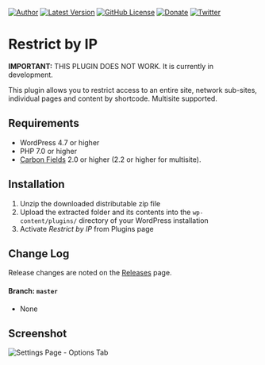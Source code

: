 [![Author](https://img.shields.io/badge/author-Daniel%20M.%20Hendricks-lightgrey.svg?colorB=9900cc )](https://www.danhendricks.com/??utm_source=github.com&utm_medium=campaign&utm_content=button&utm_campaign=restrict-by-ip)
[![Latest Version](https://img.shields.io/github/release/cloudverve/restrict-by-ip.svg)](https://github.com/cloudverve/restrict-by-ip/releases)
[![GitHub License](https://img.shields.io/badge/license-GPLv2-yellow.svg)](https://raw.githubusercontent.com/cloudverve/restrict-by-ip/master/LICENSE)
[![Donate](https://img.shields.io/badge/Donate-PayPal-green.svg)](https://paypal.me/danielhendricks)
[![Twitter](https://img.shields.io/twitter/url/https/github.com/cloudverve/restrict-by-ip.svg?style=social)](https://twitter.com/danielhendricks)

# Restrict by IP

**IMPORTANT:** THIS PLUGIN DOES NOT WORK. It is currently in development.

This plugin allows you to restrict access to an entire site, network sub-sites, individual pages and content by shortcode. Multisite supported.

## Requirements

* WordPress 4.7 or higher
* PHP 7.0 or higher
* [Carbon Fields](https://carbonfields.net/release-archive/) 2.0 or higher (2.2 or higher for multisite).

## Installation

1. Unzip the downloaded distributable zip file
1. Upload the extracted folder and its contents into the `wp-content/plugins/` directory of your WordPress installation
1. Activate *Restrict by IP* from Plugins page

## Change Log

Release changes are noted on the [Releases](https://github.com/cloudverve/restrict-by-ip/releases) page.

#### Branch: `master`

* None

## Screenshot

![Settings Page - Options Tab](https://raw.githubusercontent.com/cloudverve/restrict-by-ip/master/assets/screenshot-1.png "Settings Page")
